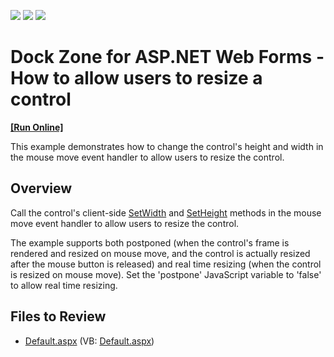 <!-- default badges list -->
![](https://img.shields.io/endpoint?url=https://codecentral.devexpress.com/api/v1/VersionRange/128554401/13.2.6%2B)
[![](https://img.shields.io/badge/Open_in_DevExpress_Support_Center-FF7200?style=flat-square&logo=DevExpress&logoColor=white)](https://supportcenter.devexpress.com/ticket/details/E5058)
[![](https://img.shields.io/badge/📖_How_to_use_DevExpress_Examples-e9f6fc?style=flat-square)](https://docs.devexpress.com/GeneralInformation/403183)
<!-- default badges end -->
# Dock Zone for ASP.NET Web Forms - How to allow users to resize a control
<!-- run online -->
**[[Run Online]](https://codecentral.devexpress.com/128554401/)**
<!-- run online end -->

This example demonstrates how to change the control's height and width in the mouse move event handler to allow users to resize the control.

## Overview

Call the control's client-side [SetWidth](https://docs.devexpress.com/AspNet/js-ASPxClientControl.SetWidth(width)) and [SetHeight](https://docs.devexpress.com/AspNet/js-ASPxClientControl.SetHeight(height)) methods in the mouse move event handler to allow users to resize the control.

The example supports both postponed (when the control's frame is rendered and resized on mouse move, and the control is actually resized after the mouse button is released) and real time resizing (when the control is resized on mouse move). Set the 'postpone' JavaScript variable to 'false' to allow real time resizing.</p>

## Files to Review

* [Default.aspx](./CS/WebSite/Default.aspx) (VB: [Default.aspx](./VB/WebSite/Default.aspx))
